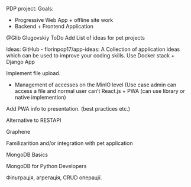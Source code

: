 PDP project:
Goals:

- Progressive Web App + offline site work
- Backend + Frontend Application

@Glib Glugovskiy ToDo Add List of ideas for pet projects

Ideas: GitHub - florinpop17/app-ideas: A Collection of application ideas which can be used to improve your coding skills. 
Use Docker stack + Django App

Implement file upload.

- Management of accesses on the MinIO level (Use case admin can access a file and normal user can’t
React.js + PWA (can use library or native implemention)

Add PWA info to presentation. (best practices etc.)

	
Alternative to RESTAPI

Graphene

Familizarition and/or integration with pet application

MongoDB Basics

MongoDB for Python Developers

Фільтрація, агрегація, CRUD операції.
